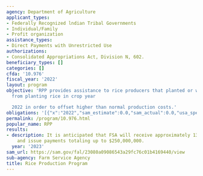 ```yaml
---
agency: Department of Agriculture
applicant_types:
- Federally Recognized lndian Tribal Governments
- Individual/Family
- Profit organization
assistance_types:
- Direct Payments with Unrestricted Use
authorizations:
- Consolidated Appropriations Act, Division N, 602.
beneficiary_types: []
categories: []
cfda: '10.976'
fiscal_year: '2022'
layout: program
objective: 'RPP provides assistance to rice producers that planted or were prevented
  from planting rice in crop year

  2022 in order to offset higher than normal production costs.'
obligations: '[{"x":"2022","sam_estimate":0.0,"sam_actual":0.0,"usa_spending_actual":0.0},{"x":"2023","sam_estimate":250000000.0,"sam_actual":0.0,"usa_spending_actual":155918641.0},{"x":"2024","sam_estimate":0.0,"sam_actual":0.0,"usa_spending_actual":0.0}]'
permalink: /program/10.976.html
popular_name: RPP
results:
- description: It is anticipated that FSA will receive approximately 13,500 RPP applications
    and issue payments totaling up to $250,000,000.
  year: '2023'
sam_url: https://sam.gov/fal/23080a09086543a29fc76c01b4169440/view
sub-agency: Farm Service Agency
title: Rice Production Program
---
```

